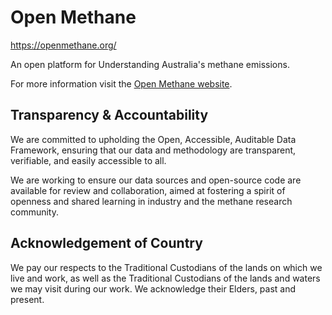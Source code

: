 # Open Methane

https://openmethane.org/

An open platform for Understanding Australia's methane emissions.

For more information visit the [Open Methane website](https://openmethane.org/).

## Transparency & Accountability

We are committed to upholding the Open, Accessible, Auditable Data Framework, ensuring that our data and methodology are transparent, verifiable, and easily accessible to all.

We are working to ensure our data sources and open-source code are available for review and collaboration, aimed at fostering a spirit of openness and shared learning in industry and the methane research community.

## Acknowledgement of Country

We pay our respects to the Traditional Custodians of the lands on which we live and work, as well as the Traditional Custodians of the lands and waters we may visit during our work. We acknowledge their Elders, past and present.
